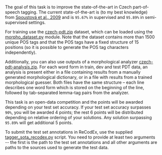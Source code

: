 The goal of this task is to improve the state-of-the-art in Czech
part-of-speech tagging. The current state-of-the-art is (to my best knowledge)
from [Spoustová et al., 2009](http://www.aclweb.org/anthology/E09-1087)
and is `95.67%` in supervised and `95.89%` in semi-supervised settings.

For training use the
[czech-pdt.zip](https://ufal.mff.cuni.cz/~straka/courses/npfl114/1718/czech-pdt.zip)
dataset, which can be loaded using the
[morpho_dataset.py](https://github.com/ufal/npfl114/tree/master/labs/08/morpho_dataset.py)
module. Note that the dataset contains more than 1500 unique POS tags and that
the POS tags have a fixed structure of 15 positions (so it is possible to
generate the POS tag characters independently).

Additionally, you can also use outputs of a morphological analyzer
[czech-pdt-analysis.zip](https://ufal.mff.cuni.cz/~straka/courses/npfl114/1718/czech-pdt-analysis.zip).
For each word form in train, dev and test PDT data, an analysis is present
either in a file containing results from a manually generated morphological
dictionary, or in a file with results from a trained morphological guesser.
Both files have the same structure – each line describes one word form which is
stored on the beginning of the line, followed by tab-separated lemma-tag pairs
from the analyzer.

This task is an open-data competition and the points will be awarded depending on your
test set accuracy. If your test set accuracy surpasses `90%`, you will be
awarded 4 points; the rest 6 points will be distributed depending on relative
ordering of your solutions. Any solution surpassing `95.89%` will get additional 5 points.

To submit the test set annotations in ReCodEx, use the supplied
[tagger_sota_recodex.py](https://github.com/ufal/npfl114/tree/master/labs/08/tagger_sota_recodex.py)
script. You need to provide at least two arguments -- the first is the path to
the test set annotations and all other arguments are paths to the sources used
to generate the test data.
